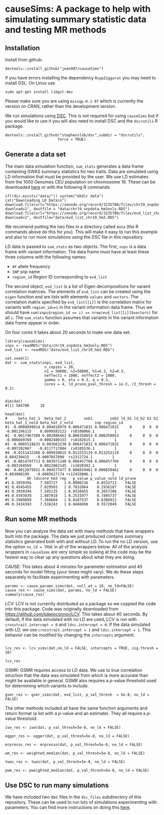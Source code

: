 causeSims: A package to help with simulating summary statistic data and testing MR methods
======



## Installation 

Install from github: 

```{r}
devtools::install_github("jean997/causeSims")
```

If you have errors installing the dependency `RcppZiggurat` you may need to install GSL. On Linux use

```
sudo apt-get install libgsl-dev
```
Please make sure you are using `mixsqp-0.1-97` which is currently the version on CRAN, rather than the development version. 


We run simulations using [DSC](https://stephenslab.github.io/dsc-wiki/overview). This is not required for using `causeSims` but if you would like to use it you will also need to install DSC and the `dscrutils` R package.
```{r}
devtools::install_github("stephenslab/dsc",subdir = "dscrutils",
                        force = TRUE)
```

## Generate a data set 

The main data simulation function, `sum_stats` generates a data frame containing GWAS summary statistics for two traits. Data are simulated using LD information that must be provided by the user. We use LD estimates from the 1000 Genomes CEU population on chromosome 19. These can be downloaded [here](https://zenodo.org/record/3235780) or with the following R commands

```
if(!dir.exists("data/")) system("mkdir data")
cat("Downloading LD Data\n")
download.file(url="https://zenodo.org/record/3235780/files/chr19_snpdata_hm3only.RDS?download=1", destfile = "data/chr19_snpdata_hm3only.RDS")
download.file(url="https://zenodo.org/record/3235780/files/evd_list_chr19_hm3.RDS?download=1", destfile="data/evd_list_chr19_hm3.RDS")
```

We recomend putting the two files in a directory called `data` (the R commands above do this for you). This will make it easy to run this example and also to run more simulations using the DSC file in this repository. 

LD data is passed to `sum_stats` as two objects. The first, `snps` is a data frame with variant information. The data frame must have at least these three columns with the following names:

+ `AF` allele frequency
+ `SNP` snp name
+ `region_id` Region ID corresponding to `evd_list`

The second object, `evd_list` is a list of Eigen decompositions for varaint correlation matrices. The elements of `evd_list` can be created using the `eigen` function and are lists with elements `values` and `vectors`. The correlation matrix specified by `evd_list[[i]]` is the correlation matrix for variants with `region_id==i` in the variant information data frame. Thus
we should have `sum(snps$region_id == i) == nrow(evd_list[[i]]$vectors)` for all `i`. The `sum_stats` function assumes that variants in the variant information data frame appear in order.

On four cores it takes about 20 seconds to make one data set:
```{r}
library(causeSims)
snps <- readRDS("data/chr19_snpdata_hm3only.RDS") 
evd_list <- readRDS("data/evd_list_chr19_hm3.RDS")

set.seed(1)
dat <- sum_stats(snps, evd_list,
                  n_copies = 30,
                  n1 = 50000, n2=50000, h1=0.3, h2=0.3,
                  neffect1 = 1000, neffect2 = 1000,
                  gamma = 0, eta = 0.3, q = 0.3,
                  cores = 4, ld_prune_pval_thresh = 1e-3, r2_thresh = 0.1)


dim(dat)
#[1] 584700     18

head(dat)
#     beta_hat_1  beta_hat_2        seb1        seb2 ld_b1 ld_b2 b1 b2 beta_hat_1_nold beta_hat_2_nold          snp region_id
#1 -0.0008899914 0.004018979 0.006471832 0.006471832     0     0  0  0    -0.001196115    0.0099583122  rs8100066.1         1
#2  0.0017467308 0.002086462 0.006350853 0.006350853     0     0  0  0    -0.006669769   -0.0002480333  rs8102615.1         1
#3 -0.0005518635 0.003663230 0.006471832 0.006471832     0     0  0  0    -0.007202967   -0.0117717884  rs8105536.1         1
#4 -0.0151432368 0.009930815 0.013253119 0.013253119     0     0  0  0     0.004230415   -0.0007057890  rs2312724.1         1
#5 -0.0014797713 0.003971240 0.006457704 0.006457704     0     0  0  0    -0.003104569    0.0022862145  rs1020382.1         1
#6  0.0012875652 0.004577477 0.006659461 0.006659461     0     0  0  0     0.003908199   -0.0005627174 rs12459906.1         1
#         AF ldscore_hm3 rep   p_value p_value_nold ld_prune
#1 0.3939394    7.503727   1 0.8906216    0.8533713    FALSE
#2 0.4545455    7.029503   1 0.7832864    0.2936187    FALSE
#3 0.3939394    7.505135   1 0.9320455    0.2657206    FALSE
#4 0.9393939    1.887018   1 0.2531977    0.7495737    FALSE
#5 0.3989899    7.366604   1 0.8187537    0.6306912    FALSE
#6 0.3434343    7.516243   1 0.8466898    0.5572949    FALSE
```

## Run some MR methods

Now you can analyze the data set with many methods that have wrappers built into the package. The data we just produced contains
summary statistics generated both with and without LD. To run the no LD version, use the option `no_ld = TRUE` in all of the wrappers below. All of the analysis wrappers in `causeSims` are very simple so looking at the code may be the fastest way to clear up any questions about what they are doing. 

CAUSE: This takes about 4 minutes for parameter estimation and 45 seconds for model fitting (your times might vary).
We do these steps separately to facilitate experimenting with parameters.

```{r}
params <- cause_params_sims(dat, null_wt = 10, no_ld=FALSE)
cause_res <- cause_sims(dat, params, no_ld = FALSE)
summary(cause_res)
```


LCV: LCV is not currently distributed as a package so we coppied the code into this package. Code was originally downloaded from https://github.com/lukejoconnor/LCV.
This takes about 40 seconds. By default, if the data simulated with no LD are used, LCV is run with `crosstrait.intercept = 0` and `ldsc.intercept = 0`. If the data simulated with LD, we use `crosstrait.intercept = 1` and `ldsc.intercept = 1`. This behavior can be modified by changing the `intercepts` argument. 

```{r}

lcv_res <- lcv_sims(dat,no_ld = FALSE, intercepts = TRUE, sig.thresh = 30)

lcv_res
```

GSMR: GSMR requires access to LD data. We use to true correlation struction that the data was simulated from which is more accurate than might be available in general. GSMR also requires a $p$-value threshold used for determining which variants to include. 

```{r}
gsmr_res <- gsmr_sims(dat, evd_list, p_val_thresh  = 5e-8, no_ld = FALSE)
```


The other methods included all have the same function arguments and return format (a list with a $p$-value and an estimate). They all require a $p$-value threshold. 

```{r}
ivw_res <- ivw(dat, p_val_thresh=5e-8, no_ld = FALSE)

egger_res <- egger(dat, p_val_thresh=5e-8, no_ld = FALSE)

mrpresso_res <- mrpresso(dat, p_val_thresh=5e-8, no_ld = FALSE)

wm_res <- weighted_median(dat, p_val_thresh=5e-8, no_ld = FALSE)

twas_res <- twas(dat, p_val_thresh=5e-8, no_ld = FALSE)

pwm_res <- pweighted_median(dat, p_val_thresh=5e-8, no_ld = FALSE)

```

## Use DSC to run many simulations

We have included two dsc files in the `dsc_files` subdirectory of this repository. These can be used to run lots of simulations experimenting with parameters. You can find more instructions on doing this [here](https://jean997.github.io/cause/simulations.html). 

